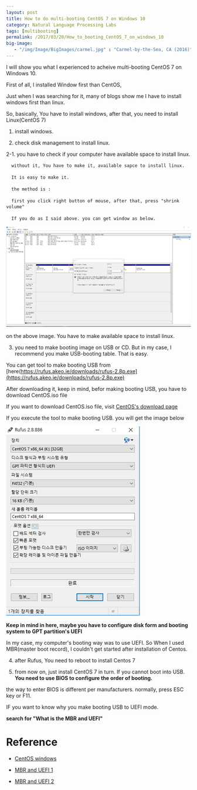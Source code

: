 ```yaml
---
layout: post
title: How to do multi-booting CentOS 7 on Windows 10 
category: Natural Language Processing Labs
tags: [multibooting]
permalink: /2017/03/20/How_to_booting_CentOS_7_on_windows_10
big-image:
   - "/img/Image/BigImages/carmel.jpg" : "Carmel-by-the-Sea, CA (2016)"
---
```


I will show you what I experienced to acheive multi-booting CentOS 7 on Windows 10. 

First of all, I installed Window first than CentOS,

Just when I was searching for it, many of blogs show me I have to install windows first than linux. 

So, basically, You have to install windows, after that, you need to install Linux(CentOS 7)


1. install windows. 


2. check disk management to install linux. 

  2-1. you have to check if your computer have available space to install linux. 
  
      without it, You have to make it, available sapce to install linux. 
      
      It is easy to make it. 
      
      the method is : 
      
      first you click right button of mouse, after that, press "shrink volume"
      
      If you do as I said above. you can get window as below.
      
 ![](/img/Image/NaturalLanguageProcessing/NLPLabs/2017-03-20-How_to_booting_CentOS_7_on_windows_10/Shrink_volume.PNG)
 
   on the above image. You have to make available space to install linux. 
   
 
 3. you need to make booting image on USB or CD. But in my case, I recommend you make USB-booting table. That is easy. 
 
  
  You can get tool to make booting USB from [here(https://rufus.akeo.ie/downloads/rufus-2.8p.exe](https://rufus.akeo.ie/downloads/rufus-2.8p.exe)
  
  After downloading it, keep in mind, befor making booting USB, you have to download CentOS.iso file 
  
  If you want to download CentOS.iso file, visit [CentOS's download page](https://www.centos.org/download/)
  
  If you execute the tool to make booting USB. you will get the image below
  
  ![](/img/Image/NaturalLanguageProcessing/NLPLabs/2017-03-20-How_to_booting_CentOS_7_on_windows_10/booting_USB.PNG)
  
  **Keep in mind in here, maybe you have to configure disk form and booting system to GPT partition's UEFI**
  
  In my case, my computer's booting way was to use UEFI. So When I used MBR(master boot record), I couldn't get started after installation of Centos. 
  
 
 4. after Rufus,  You need to reboot to install Centos 7
 
 
 5. from now on, just install CentOS 7 in turn. If you cannot boot into USB. **You need to use BIOS to configure the order of booting.**
 
 the way to enter BIOS is different per manufacturers. normally, press ESC key or F11.
 
 
 IF you want to know why you make booting USB to UEFI mode. 
 
 
 **search for "What is the MBR and UEFI"**
  
  
# Reference 

 - [CentOS windows ](http://kde713.tistory.com/13)
    
 - [MBR and UEFI 1](http://cappleblog.co.kr/131)

 - [MBR and UEFI 2](http://blog.naver.com/PostView.nhn?blogId=leekh8412&logNo=100132406507)

